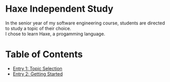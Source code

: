 # Haxe Independent Study
In the senior year of my software engineering course, students are directed to study a topic of their choice.  
I chose to learn Haxe, a progamming language.

# Table of Contents

* [Entry 1: Topic Selection](blog-entries/week-1.md)
* [Entry 2: Getting Started](blog-entries/week-2.md)
